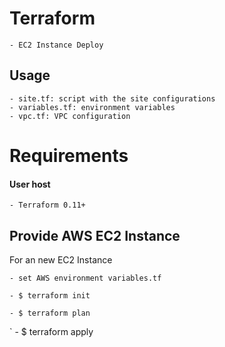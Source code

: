 # Terraform

    - EC2 Instance Deploy

## Usage
    - site.tf: script with the site configurations
    - variables.tf: environment variables
    - vpc.tf: VPC configuration

# Requirements

#### User host
    - Terraform 0.11+


## Provide AWS EC2 Instance
For an new EC2 Instance

    - set AWS environment variables.tf

`
    - $ terraform init
`

`
    - $ terraform plan 
`

`
    - $ terraform apply

